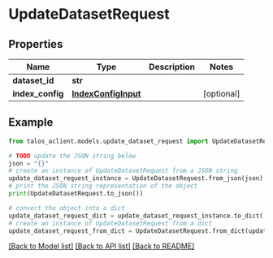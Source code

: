 # UpdateDatasetRequest


## Properties

Name | Type | Description | Notes
------------ | ------------- | ------------- | -------------
**dataset_id** | **str** |  | 
**index_config** | [**IndexConfigInput**](IndexConfigInput.md) |  | [optional] 

## Example

```python
from talos_aclient.models.update_dataset_request import UpdateDatasetRequest

# TODO update the JSON string below
json = "{}"
# create an instance of UpdateDatasetRequest from a JSON string
update_dataset_request_instance = UpdateDatasetRequest.from_json(json)
# print the JSON string representation of the object
print(UpdateDatasetRequest.to_json())

# convert the object into a dict
update_dataset_request_dict = update_dataset_request_instance.to_dict()
# create an instance of UpdateDatasetRequest from a dict
update_dataset_request_from_dict = UpdateDatasetRequest.from_dict(update_dataset_request_dict)
```
[[Back to Model list]](../README.md#documentation-for-models) [[Back to API list]](../README.md#documentation-for-api-endpoints) [[Back to README]](../README.md)


